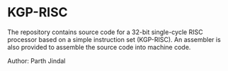 # KGP-RISC 

The repository contains source code for a 32-bit single-cycle RISC processor based on a simple instruction set (KGP-RISC). An assembler is also provided to assemble the source code into machine code.


Author: Parth Jindal
